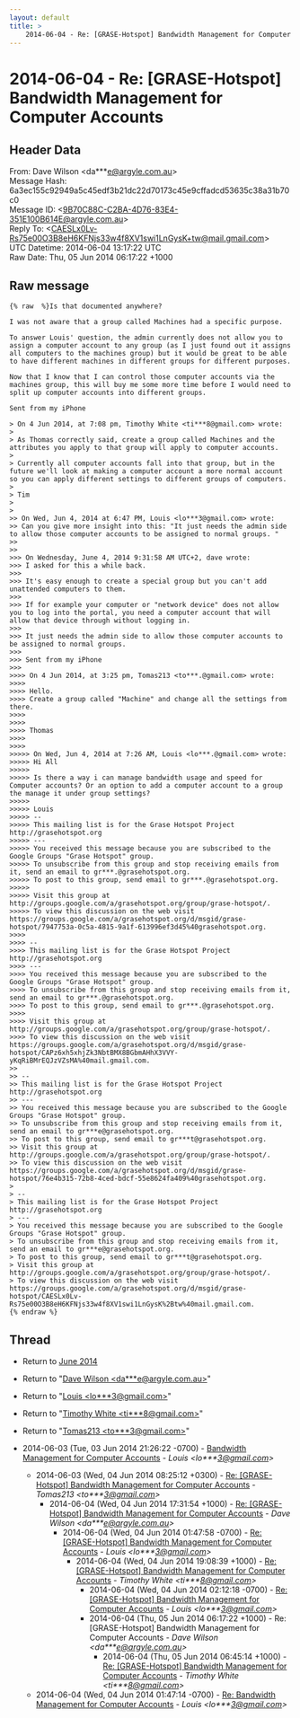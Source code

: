 ```yaml
---
layout: default
title: >
    2014-06-04 - Re: [GRASE-Hotspot] Bandwidth Management for Computer Accounts
---
```


# 2014-06-04 - Re: [GRASE-Hotspot] Bandwidth Management for Computer Accounts

## Header Data

From: Dave Wilson \<da***e@argyle.com.au\><br>
Message Hash: 6a3ec155c92949a5c45edf3b21dc22d70173c45e9cffadcd53635c38a31b70c0<br>
Message ID: \<9B70C88C-C2BA-4D76-83E4-351E100B614E@argyle.com.au\><br>
Reply To: \<CAESLx0Lv-Rs75e00O3B8eH6KFNjs33w4f8XV1swi1LnGysK+tw@mail.gmail.com\><br>
UTC Datetime: 2014-06-04 13:17:22 UTC<br>
Raw Date: Thu, 05 Jun 2014 06:17:22 +1000<br>

## Raw message

```
{% raw  %}Is that documented anywhere?

I was not aware that a group called Machines had a specific purpose.

To answer Louis' question, the admin currently does not allow you to assign a computer account to any group (as I just found out it assigns all computers to the machines group) but it would be great to be able to have different machines in different groups for different purposes.

Now that I know that I can control those computer accounts via the machines group, this will buy me some more time before I would need to split up computer accounts into different groups.

Sent from my iPhone

> On 4 Jun 2014, at 7:08 pm, Timothy White <ti***8@gmail.com> wrote:
> 
> As Thomas correctly said, create a group called Machines and the attributes you apply to that group will apply to computer accounts.
> 
> Currently all computer accounts fall into that group, but in the future we'll look at making a computer account a more normal account so you can apply different settings to different groups of computers.
> 
> Tim
> 
> 
>> On Wed, Jun 4, 2014 at 6:47 PM, Louis <lo***3@gmail.com> wrote:
>> Can you give more insight into this: "It just needs the admin side to allow those computer accounts to be assigned to normal groups. "
>> 
>> 
>>> On Wednesday, June 4, 2014 9:31:58 AM UTC+2, dave wrote:
>>> I asked for this a while back.
>>> 
>>> It's easy enough to create a special group but you can't add unattended computers to them.
>>> 
>>> If for example your computer or "network device" does not allow you to log into the portal, you need a computer account that will allow that device through without logging in.
>>> 
>>> It just needs the admin side to allow those computer accounts to be assigned to normal groups. 
>>> 
>>> Sent from my iPhone
>>> 
>>>> On 4 Jun 2014, at 3:25 pm, Tomas213 <to***.@gmail.com> wrote:
>>>> 
>>>> Hello.
>>>> Create a group called "Machine" and change all the settings from there.
>>>> 
>>>> 
>>>> Thomas
>>>> 
>>>> 
>>>>> On Wed, Jun 4, 2014 at 7:26 AM, Louis <lo***.@gmail.com> wrote:
>>>>> Hi All
>>>>> 
>>>>> Is there a way i can manage bandwidth usage and speed for Computer accounts? Or an option to add a computer account to a group the manage it under group settings?
>>>>> 
>>>>> Louis
>>>>> -- 
>>>>> This mailing list is for the Grase Hotspot Project http://grasehotspot.org
>>>>> --- 
>>>>> You received this message because you are subscribed to the Google Groups "Grase Hotspot" group.
>>>>> To unsubscribe from this group and stop receiving emails from it, send an email to gr***.@grasehotspot.org.
>>>>> To post to this group, send email to gr***.@grasehotspot.org.
>>>>> 
>>>>> Visit this group at http://groups.google.com/a/grasehotspot.org/group/grase-hotspot/.
>>>>> To view this discussion on the web visit https://groups.google.com/a/grasehotspot.org/d/msgid/grase-hotspot/7947753a-0c5a-4815-9a1f-613996ef3d45%40grasehotspot.org.
>>>> 
>>>> -- 
>>>> This mailing list is for the Grase Hotspot Project http://grasehotspot.org
>>>> --- 
>>>> You received this message because you are subscribed to the Google Groups "Grase Hotspot" group.
>>>> To unsubscribe from this group and stop receiving emails from it, send an email to gr***.@grasehotspot.org.
>>>> To post to this group, send email to gr***.@grasehotspot.org.
>>>> 
>>>> Visit this group at http://groups.google.com/a/grasehotspot.org/group/grase-hotspot/.
>>>> To view this discussion on the web visit https://groups.google.com/a/grasehotspot.org/d/msgid/grase-hotspot/CAPz6xh5xhjZk3NbtBMX8BGbmAHhX3VVY-yKqRiBMrEQJzVZsMA%40mail.gmail.com.
>> 
>> -- 
>> This mailing list is for the Grase Hotspot Project http://grasehotspot.org
>> --- 
>> You received this message because you are subscribed to the Google Groups "Grase Hotspot" group.
>> To unsubscribe from this group and stop receiving emails from it, send an email to gr***e@grasehotspot.org.
>> To post to this group, send email to gr***t@grasehotspot.org.
>> Visit this group at http://groups.google.com/a/grasehotspot.org/group/grase-hotspot/.
>> To view this discussion on the web visit https://groups.google.com/a/grasehotspot.org/d/msgid/grase-hotspot/76e4b315-72b8-4ced-bdcf-55e8624fa409%40grasehotspot.org.
> 
> -- 
> This mailing list is for the Grase Hotspot Project http://grasehotspot.org
> --- 
> You received this message because you are subscribed to the Google Groups "Grase Hotspot" group.
> To unsubscribe from this group and stop receiving emails from it, send an email to gr***e@grasehotspot.org.
> To post to this group, send email to gr***t@grasehotspot.org.
> Visit this group at http://groups.google.com/a/grasehotspot.org/group/grase-hotspot/.
> To view this discussion on the web visit https://groups.google.com/a/grasehotspot.org/d/msgid/grase-hotspot/CAESLx0Lv-Rs75e00O3B8eH6KFNjs33w4f8XV1swi1LnGysK%2Btw%40mail.gmail.com.
{% endraw %}
```

## Thread

+ Return to [June 2014](/archive/2014/06)

+ Return to "[Dave Wilson <da***e<span>@</span>argyle.com.au>](/authors/da___e_at_argyle_com_au)"
+ Return to "[Louis <lo***3<span>@</span>gmail.com>](/authors/lo___3_at_gmail_com)"
+ Return to "[Timothy White <ti***8<span>@</span>gmail.com>](/authors/ti___8_at_gmail_com)"
+ Return to "[Tomas213 <to***3<span>@</span>gmail.com>](/authors/to___3_at_gmail_com)"

+ 2014-06-03 (Tue, 03 Jun 2014 21:26:22 -0700) - [Bandwidth Management for Computer Accounts](/archive/2014/06/d721f17caaa319b7250707609f88c8c5eac6a083482e1aba6e1b94c776248f6c) - _Louis \<lo***3@gmail.com\>_
  + 2014-06-03 (Wed, 04 Jun 2014 08:25:12 +0300) - [Re: [GRASE-Hotspot] Bandwidth Management for Computer Accounts](/archive/2014/06/996baa365b68f3fffe47a2976347d6de38f1dbc5bd660bbac0517a609985895c) - _Tomas213 \<to***3@gmail.com\>_
    + 2014-06-04 (Wed, 04 Jun 2014 17:31:54 +1000) - [Re: [GRASE-Hotspot] Bandwidth Management for Computer Accounts](/archive/2014/06/0a2389f28e4eb7443b9eb083ae9c8ac29c286f5a76ac12e2eb11a3f731b3da8a) - _Dave Wilson \<da***e@argyle.com.au\>_
      + 2014-06-04 (Wed, 04 Jun 2014 01:47:58 -0700) - [Re: [GRASE-Hotspot] Bandwidth Management for Computer Accounts](/archive/2014/06/1a89ca52cc9896669ea17481904b5126ec68f80d98fb22afc27c91242f518910) - _Louis \<lo***3@gmail.com\>_
        + 2014-06-04 (Wed, 04 Jun 2014 19:08:39 +1000) - [Re: [GRASE-Hotspot] Bandwidth Management for Computer Accounts](/archive/2014/06/d720efa12b7f1058b16690e85d21147407d11137e6835e5e2926f8e99c291442) - _Timothy White \<ti***8@gmail.com\>_
          + 2014-06-04 (Wed, 04 Jun 2014 02:12:18 -0700) - [Re: [GRASE-Hotspot] Bandwidth Management for Computer Accounts](/archive/2014/06/e7cbf238ea5346b6c984b6ccfe48fcea7a487316576c06f8965993e75085e54d) - _Louis \<lo***3@gmail.com\>_
          + 2014-06-04 (Thu, 05 Jun 2014 06:17:22 +1000) - Re: [GRASE-Hotspot] Bandwidth Management for Computer Accounts - _Dave Wilson \<da***e@argyle.com.au\>_
            + 2014-06-04 (Thu, 05 Jun 2014 06:45:14 +1000) - [Re: [GRASE-Hotspot] Bandwidth Management for Computer Accounts](/archive/2014/06/472c91b874d7e178a4384d98fd3db1a222df746196049d801a581f55581b8c94) - _Timothy White \<ti***8@gmail.com\>_
  + 2014-06-04 (Wed, 04 Jun 2014 01:47:14 -0700) - [Re: Bandwidth Management for Computer Accounts](/archive/2014/06/036445662382e46c64f47959dd8487a0a8f660de6eb95f866989b7091df11c25) - _Louis \<lo***3@gmail.com\>_


